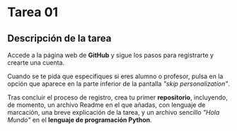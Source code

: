 # Tarea 01

## Descripción de la tarea

Accede a la página web de **GitHub** y sigue los pasos para registrarte y crearte una cuenta. 

Cuando se te pida que especifiques si eres alumno o profesor, pulsa en la opción que aparece en la parte inferior de la pantalla *"skip personalization"*. 

Tras concluir el proceso de registro, crea tu primer **repositorio**, incluyendo, de momento, un archivo Readme en el que añadas, con lenguaje de marcación, una breve explicación de la tarea, y un archivo sencillo *"Hola Mundo"* en el **lenguaje de programación Python**.
